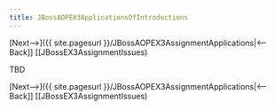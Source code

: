 ```yaml
---
title: JBossAOPEX3ApplicationsOfIntroductions
---
```

[Next-->]({{ site.pagesurl }}/JBossAOPEX3AssignmentApplications|<--Back]] [[JBossEX3AssignmentIssues)

TBD

[Next-->]({{ site.pagesurl }}/JBossAOPEX3AssignmentApplications|<--Back]] [[JBossEX3AssignmentIssues)